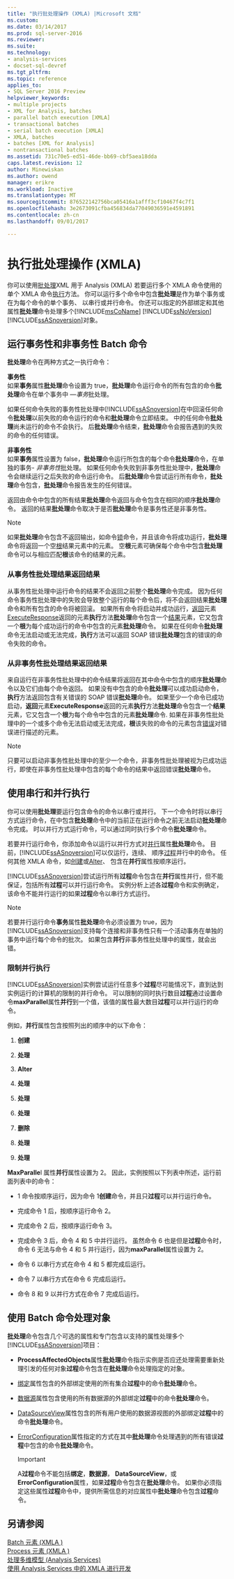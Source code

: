 ```yaml
---
title: "执行批处理操作 (XMLA) |Microsoft 文档"
ms.custom: 
ms.date: 03/14/2017
ms.prod: sql-server-2016
ms.reviewer: 
ms.suite: 
ms.technology:
- analysis-services
- docset-sql-devref
ms.tgt_pltfrm: 
ms.topic: reference
applies_to:
- SQL Server 2016 Preview
helpviewer_keywords:
- multiple projects
- XML for Analysis, batches
- parallel batch execution [XMLA]
- transactional batches
- serial batch execution [XMLA]
- XMLA, batches
- batches [XML for Analysis]
- nontransactional batches
ms.assetid: 731c70e5-ed51-46de-bb69-cbf5aea18dda
caps.latest.revision: 12
author: Minewiskan
ms.author: owend
manager: erikre
ms.workload: Inactive
ms.translationtype: MT
ms.sourcegitcommit: 876522142756bca05416a1afff3cf10467f4c7f1
ms.openlocfilehash: 3e2673091cfba456834da77049036591e4591891
ms.contentlocale: zh-cn
ms.lasthandoff: 09/01/2017

---
```

# <a name="performing-batch-operations-xmla"></a>执行批处理操作 (XMLA)
  你可以使用[批处理](../../analysis-services/xmla/xml-elements-commands/batch-element-xmla.md)XML 用于 Analysis (XMLA) 若要运行多个 XMLA 命令使用的单个 XMLA 命令[执行](../../analysis-services/xmla/xml-elements-methods-execute.md)方法。 你可以运行多个命令中包含**批处理**是作为单个事务或在为每个命令的单个事务、 以串行或并行命令。 你还可以指定的外部绑定和其他属性**批处理**命令处理多个[!INCLUDE[msCoName](../../includes/msconame-md.md)] [!INCLUDE[ssNoVersion](../../includes/ssnoversion-md.md)] [!INCLUDE[ssASnoversion](../../includes/ssasnoversion-md.md)]对象。  
  
## <a name="running-transactional-and-nontransactional-batch-commands"></a>运行事务性和非事务性 Batch 命令  
 **批处理**命令在两种方式之一执行命令：  
  
 **事务性**  
 如果**事务**属性**批处理**命令设置为 true，**批处理**命令运行命令的所有包含的命令**批处理**命令在单个事务中 —*事务*批处理。  
  
 如果任何命令失败的事务性批处理中[!INCLUDE[ssASnoversion](../../includes/ssasnoversion-md.md)]在中回滚任何命令**批处理**以前失败的命令运行的命令和**批处理**命令立即结束。 中的任何命令**批处理**尚未运行的命令不会执行。 后**批处理**命令结束，**批处理**命令会报告遇到的失败的命令的任何错误。  
  
 **非事务性**  
 如果**事务**属性设置为 false，**批处理**命令运行所包含的每个命令**批处理**命令，在单独的事务- *非事务性*批处理。 如果任何命令失败到非事务性批处理中，**批处理**命令会继续运行之后失败的命令运行命令。 后**批处理**命令尝试运行所有命令，**批处理**命令包含，**批处理**命令报告发生的任何错误。  
  
 返回由命令中包含的所有结果**批处理**命令返回与命令包含在相同的顺序**批处理**命令。 返回的结果**批处理**命令取决于是否**批处理**命令是事务性还是非事务性。  
  
> [!NOTE]  
>  如果**批处理**命令包含不返回输出，如命令[锁](../../analysis-services/xmla/xml-elements-commands/lock-element-xmla.md)命令，并且该命令将成功运行，**批处理**命令将返回一个空[根](../../analysis-services/xmla/xml-elements-properties/root-element-xmla.md)结果元素中的元素。 空**根**元素可确保每个命令中包含**批处理**命令可以与相应匹配**根**该命令的结果的元素。  
  
### <a name="returning-results-from-transactional-batch-results"></a>从事务性批处理结果返回结果  
 从事务性批处理中运行命令的结果不会返回之前整个**批处理**命令完成。 因为任何命令事务性批处理中的失败会导致整个运行的每个命令后，将不会返回结果**批处理**命令和所有包含的命令将被回滚。 如果所有命令将启动并成功运行，[返回](../../analysis-services/xmla/xml-elements-properties/return-element-xmla.md)元素[ExecuteResponse](../../analysis-services/xmla/xml-elements-objects-executeresponse.md)返回的元素**执行**方法**批处理**命令包含一个[结果](../../analysis-services/xmla/xml-elements-properties/results-element-xmla.md)元素，它又包含一个**根**为每个成功运行的命令中包含的元素**批处理**命令。 如果在任何命令**批处理**命令无法启动或无法完成，**执行**方法可以返回 SOAP 错误**批处理**包含的错误的命令失败的命令。  
  
### <a name="returning-results-from-nontransactional-batch-results"></a>从非事务性批处理结果返回结果  
 来自运行在非事务性批处理中的命令结果将返回在其中命令中包含的顺序**批处理**命令以及它们由每个命令返回。 如果没有中包含的命令**批处理**可以成功启动命令，**执行**方法返回包含有关错误的 SOAP 错误**批处理**命令。 如果至少一个命令已成功启动，**返回**元素**ExecuteResponse**返回的元素**执行**方法**批处理**命令包含一个**结果**元素，它又包含一个**根**为每个命令中包含的元素**批处理**命令. 如果在非事务性批处理中的一个或多个命令无法启动或无法完成，**根**该失败的命令的元素包含[错误](../../analysis-services/xmla/xml-elements-properties/error-element-xmla.md)对错误进行描述的元素。  
  
> [!NOTE]  
>  只要可以启动非事务性批处理中的至少一个命令，非事务性批处理被视为已成功运行，即使在非事务性批处理中包含的每个命令的结果中返回错误**批处理**命令。  
  
## <a name="using-serial-and-parallel-execution"></a>使用串行和并行执行  
 你可以使用**批处理**要运行包含命令的命令以串行或并行。 下一个命令时将以串行方式运行命令，在中包含**批处理**命令中的当前正在运行命令之前无法启动**批处理**命令完成。 时以并行方式运行命令，可以通过同时执行多个命令**批处理**命令。  
  
 若要并行运行命令，你添加命令以运行以并行方式对[并行](../../analysis-services/xmla/xml-elements-properties/parallel-element-xmla.md)属性**批处理**命令。 目前，[!INCLUDE[ssASnoversion](../../includes/ssasnoversion-md.md)]可以仅运行，连续、 顺序[过程](../../analysis-services/xmla/xml-elements-commands/process-element-xmla.md)并行中的命令。 任何其他 XMLA 命令，如[创建](../../analysis-services/xmla/xml-elements-commands/create-element-xmla.md)或[Alter](../../analysis-services/xmla/xml-elements-commands/alter-element-xmla.md)、 包含在**并行**属性按顺序运行。  
  
 [!INCLUDE[ssASnoversion](../../includes/ssasnoversion-md.md)]尝试运行所有**过程**命令包含在**并行**属性并行，但不能保证，包括所有**过程**可以并行运行命令。 实例分析上述各**过程**命令和实例确定，该命令不能并行运行的如果**过程**命令以串行方式运行。  
  
> [!NOTE]  
>  若要并行运行命令**事务**属性**批处理**命令必须设置为 true，因为[!INCLUDE[ssASnoversion](../../includes/ssasnoversion-md.md)]支持每个连接和非事务性只有一个活动事务在单独的事务中运行每个命令的批次。 如果包含**并行**非事务性批处理中的属性，就会出错。  
  
### <a name="limiting-parallel-execution"></a>限制并行执行  
 [!INCLUDE[ssASnoversion](../../includes/ssasnoversion-md.md)]实例尝试运行任意多个**过程**尽可能情况下，直到达到实例运行的计算机的限制的并行命令。 可以限制的同时执行数目**过程**通过设置命令**maxParallel**属性**并行**到一个值，该值的属性最大数目**过程**可以并行运行的命令。  
  
 例如，**并行**属性包含按照列出的顺序中的以下命令：  
  
1.  **创建**  
  
2.  **处理**  
  
3.  **Alter**  
  
4.  **处理**  
  
5.  **处理**  
  
6.  **处理**  
  
7.  **删除**  
  
8.  **处理**  
  
9. **处理**  
  
 **MaxParalle**l 属性**并行**属性设置为 2。 因此，实例按照以下列表中所述，运行前面列表中的命令：  
  
-   1 命令按顺序运行，因为命令 1**创建**命令，并且只**过程**可以并行运行命令。  
  
-   完成命令 1 后，按顺序运行命令 2。  
  
-   完成命令 2 后，按顺序运行命令 3。  
  
-   完成命令 3 后，命令 4 和 5 中并行运行。 虽然命令 6 也是但是**过程**命令时，命令 6 无法与命令 4 和 5 并行运行，因为**maxParallel**属性设置为 2。  
  
-   命令 6 以串行方式在命令 4 和 5 都完成后运行。  
  
-   命令 7 以串行方式在命令 6 完成后运行。  
  
-   命令 8 和 9 以并行方式在命令 7 完成后运行。  
  
## <a name="using-the-batch-command-to-process-objects"></a>使用 Batch 命令处理对象  
 **批处理**命令包含几个可选的属性和专门包含以支持的属性处理多个[!INCLUDE[ssASnoversion](../../includes/ssasnoversion-md.md)]项目：  
  
-   **ProcessAffectedObjects**属性**批处理**命令指示实例是否应还处理需要重新处理引发的任何对象**过程**命令包含在**批处理**命令处理指定的对象。  
  
-   [绑定](../../analysis-services/xmla/xml-elements-properties/bindings-element-xmla.md)属性包含的外部绑定使用的所有集合**过程**中的命令**批处理**命令。  
  
-   [数据源](../../analysis-services/xmla/xml-elements-properties/datasource-element-xmla.md)属性包含使用的所有数据源的外部绑定**过程**中的命令**批处理**命令。  
  
-   [DataSourceView](../../analysis-services/xmla/xml-elements-properties/datasourceview-element-xmla.md)属性包含的所有用户使用的数据源视图的外部绑定**过程**中的命令**批处理**命令。  
  
-   [ErrorConfiguration](../../analysis-services/xmla/xml-elements-properties/errorconfiguration-element-xmla.md)属性指定的方式在其中**批处理**命令处理遇到的所有错误**过程**中包含的命令**批处理**命令。  
  
    > [!IMPORTANT]  
    >  A**过程**命令不能包括**绑定**，**数据源**， **DataSourceView**，或**ErrorConfiguration**属性，如果**过程**命令包含在**批处理**命令。 如果你必须指定这些属性**过程**命令中，提供所需信息的对应属性中**批处理**命令包含**过程**命令。  
  
## <a name="see-also"></a>另请参阅  
 [Batch 元素 &#40;XMLA &#41;](../../analysis-services/xmla/xml-elements-commands/batch-element-xmla.md)   
 [Process 元素 &#40;XMLA &#41;](../../analysis-services/xmla/xml-elements-commands/process-element-xmla.md)   
 [处理多维模型 (Analysis Services)](../../analysis-services/multidimensional-models/processing-a-multidimensional-model-analysis-services.md)   
 [使用 Analysis Services 中的 XMLA 进行开发](../../analysis-services/multidimensional-models-scripting-language-assl-xmla/developing-with-xmla-in-analysis-services.md)  
  
  

